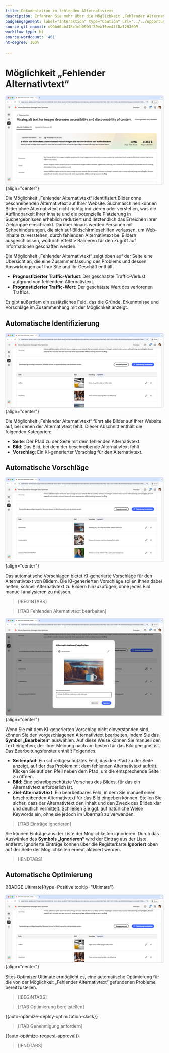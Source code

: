 ```yaml
---
title: Dokumentation zu fehlendem Alternativtext
description: Erfahren Sie mehr über die Möglichkeit „Fehlender Alternativtext“ und darüber, wie Sie sie zur Verbesserung der Interaktion auf Ihrer Website verwenden können.
badgeEngagement: label="Interaktion" type="Caution" url="../../opportunity-types/engagement.md" tooltip="Interaktion"
source-git-commit: c99bd0ab418c1eb0693f39ea16ee41f8a1263099
workflow-type: ht
source-wordcount: '461'
ht-degree: 100%

---
```



# Möglichkeit „Fehlender Alternativtext“

![Möglichkeit „Fehlender Alternativtext“](./assets/missing-alt-text/hero.png){align="center"}

Die Möglichkeit „Fehlender Alternativtext“ identifiziert Bilder ohne beschreibenden Alternativtext auf Ihrer Website. Suchmaschinen können Bilder ohne Alternativtext nicht richtig indizieren oder verstehen, was die Auffindbarkeit Ihrer Inhalte und die potenzielle Platzierung in Suchergebnissen erheblich reduziert und letztendlich das Erreichen Ihrer Zielgruppe einschränkt. Darüber hinaus werden Personen mit Sehbehinderungen, die sich auf Bildschirmlesehilfen verlassen, um Web-Inhalte zu verstehen, durch fehlenden Alternativtext bei Bildern ausgeschlossen, wodurch effektiv Barrieren für den Zugriff auf Informationen geschaffen werden.

Die Möglichkeit „Fehlender Alternativtext“ zeigt oben auf der Seite eine Übersicht an, die eine Zusammenfassung des Problems und dessen Auswirkungen auf Ihre Site und Ihr Geschäft enthält.

* **Prognostizierter Traffic-Verlust**: Der geschätzte Traffic-Verlust aufgrund von fehlendem Alternativtext.
* **Prognostizierter Traffic-Wert**: Der geschätzte Wert des verlorenen Traffics.

Es gibt außerdem ein zusätzliches Feld, das die Gründe, Erkenntnisse und Vorschläge im Zusammenhang mit der Möglichkeit anzeigt.

## Automatische Identifizierung

![Automatisches Identifizieren von fehlendem Alternativtext](./assets/missing-alt-text/auto-identify.png){align="center"}

Die Möglichkeit „Fehlender Alternativtext“ führt alle Bilder auf Ihrer Website auf, bei denen der Alternativtext fehlt. Dieser Abschnitt enthält die folgenden Kategorien:

* **Seite**: Der Pfad zu der Seite mit dem fehlenden Alternativtext.
* **Bild**: Das Bild, bei dem der beschreibende Alternativtext fehlt.
* **Vorschlag**: Ein KI-generierter Vorschlag für den Alternativtext. 

## Automatische Vorschläge

![Automatische Vorschläge für fehlenden Alternativtext](./assets/missing-alt-text/auto-suggest.png){align="center"}

Das automatische Vorschlagen bietet KI-generierte Vorschläge für den Alternativtext von Bildern. Die KI-generierten Vorschläge sollen Ihnen dabei helfen, schnell Alternativtext zu Bildern hinzuzufügen, ohne jedes Bild manuell analysieren zu müssen.

>[!BEGINTABS]

>[!TAB Fehlenden Alternativtext bearbeiten]

![Fehlenden Alternativtext bearbeiten](./assets/missing-alt-text/edit-alt-text-value.png){align="center"}

Wenn Sie mit dem KI-generierten Vorschlag nicht einverstanden sind, können Sie den vorgeschlagenen Alternativtext bearbeiten, indem Sie das **Symbol „Bearbeiten“** auswählen. Auf diese Weise können Sie manuell den Text eingeben, der Ihrer Meinung nach am besten für das Bild geeignet ist. Das Bearbeitungsfenster enthält Folgendes:

* **Seitenpfad**: Ein schreibgeschütztes Feld, das den Pfad zu der Seite anzeigt, auf der das Problem mit dem fehlenden Alternativtext auftritt. Klicken Sie auf den Pfeil neben dem Pfad, um die entsprechende Seite zu öffnen.
* **Bild**: Eine schreibgeschützte Vorschau des Bildes, für das ein Alternativtext erforderlich ist.
* **Ziel-Alternativtext**: Ein bearbeitbares Feld, in dem Sie manuell einen beschreibenden Alternativtext für das Bild eingeben können. Stellen Sie sicher, dass der Alternativtext den Inhalt und den Zweck des Bildes klar und deutlich vermittelt. Schließen Sie ggf. auf natürliche Weise Keywords ein, ohne sie jedoch im Übermaß zu verwenden.

>[!TAB Einträge ignorieren]

Sie können Einträge aus der Liste der Möglichkeiten ignorieren. Durch das Auswählen des **Symbols „Ignorieren“** wird der Eintrag aus der Liste entfernt. Ignorierte Einträge können über die Registerkarte **Ignoriert** oben auf der Seite der Möglichkeiten erneut aktiviert werden.

>[!ENDTABS]

## Automatische Optimierung

[!BADGE Ultimate]{type=Positive tooltip="Ultimate"}

![Automatisches Optimieren von fehlendem Alternativtext](./assets/missing-alt-text/auto-optimize.png){align="center"}

Sites Optimizer Ultimate ermöglicht es, eine automatische Optimierung für die von der Möglichkeit „Fehlender Alternativtext“ gefundenen Probleme bereitzustellen.<!--- TBD-need more in-depth and opportunity specific information here. What does the auto-optimization do?-->

>[!BEGINTABS]

>[!TAB Optimierung bereitstellen]

{{auto-optimize-deploy-optimization-slack}}

>[!TAB Genehmigung anfordern]

{{auto-optimize-request-approval}}

>[!ENDTABS]
